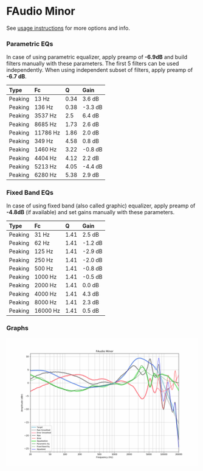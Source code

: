 # FAudio Minor
See [usage instructions](https://github.com/jaakkopasanen/AutoEq#usage) for more options and info.

### Parametric EQs
In case of using parametric equalizer, apply preamp of **-6.9dB** and build filters manually
with these parameters. The first 5 filters can be used independently.
When using independent subset of filters, apply preamp of **-6.7 dB**.

| Type    | Fc       |    Q | Gain    |
|:--------|:---------|:-----|:--------|
| Peaking | 13 Hz    | 0.34 | 3.6 dB  |
| Peaking | 136 Hz   | 0.38 | -3.3 dB |
| Peaking | 3537 Hz  | 2.5  | 6.4 dB  |
| Peaking | 8685 Hz  | 1.73 | 2.6 dB  |
| Peaking | 11786 Hz | 1.86 | 2.0 dB  |
| Peaking | 349 Hz   | 4.58 | 0.8 dB  |
| Peaking | 1460 Hz  | 3.22 | -0.8 dB |
| Peaking | 4404 Hz  | 4.12 | 2.2 dB  |
| Peaking | 5213 Hz  | 4.05 | -4.4 dB |
| Peaking | 6280 Hz  | 5.38 | 2.9 dB  |

### Fixed Band EQs
In case of using fixed band (also called graphic) equalizer, apply preamp of **-4.8dB**
(if available) and set gains manually with these parameters.

| Type    | Fc       |    Q | Gain    |
|:--------|:---------|:-----|:--------|
| Peaking | 31 Hz    | 1.41 | 2.5 dB  |
| Peaking | 62 Hz    | 1.41 | -1.2 dB |
| Peaking | 125 Hz   | 1.41 | -2.9 dB |
| Peaking | 250 Hz   | 1.41 | -2.0 dB |
| Peaking | 500 Hz   | 1.41 | -0.8 dB |
| Peaking | 1000 Hz  | 1.41 | -0.5 dB |
| Peaking | 2000 Hz  | 1.41 | 0.0 dB  |
| Peaking | 4000 Hz  | 1.41 | 4.3 dB  |
| Peaking | 8000 Hz  | 1.41 | 2.3 dB  |
| Peaking | 16000 Hz | 1.41 | 0.5 dB  |

### Graphs
![](./FAudio%20Minor.png)